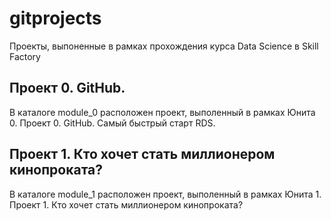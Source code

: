 # gitprojects
Проекты, выпоненные в рамках прохождения курса Data Science в Skill Factory

## Проект 0. GitHub. 
В каталоге module_0 расположен проект, выполенный в рамках Юнита 0. Проект 0. GitHub. Самый быстрый старт RDS.

## Проект 1. Кто хочет стать миллионером кинопроката?
В каталоге module_1 расположен проект, выполенный в рамках Юнита 1. Проект 1. Кто хочет стать миллионером кинопроката?
